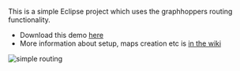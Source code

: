 This is a simple Eclipse project which uses the graphhoppers routing functionality.

* Download this demo [here](https://code.google.com/p/graphhopper/downloads/list)
* More information about setup, maps creation etc is [in the wiki](https://github.com/graphhopper/graphhopper/wiki/Android)

![simple routing](http://karussell.files.wordpress.com/2012/09/graphhopper-android.png)
